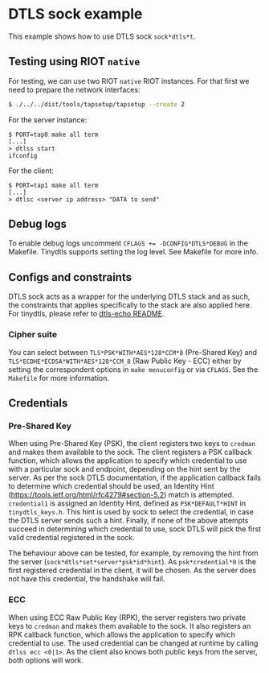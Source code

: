 # DTLS sock example

This example shows how to use DTLS sock `sock*dtls*t`.

## Testing using RIOT `native`

For testing, we can use two RIOT `native` RIOT instances. For that first we
need to prepare the network interfaces:

```bash
$ ./../../dist/tools/tapsetup/tapsetup --create 2
```

For the server instance:

```
$ PORT=tap0 make all term
[...]
> dtlss start
ifconfig
```

For the client:

```
$ PORT=tap1 make all term
[...]
> dtlsc <server ip address> "DATA to send"
```

## Debug logs

To enable debug logs uncomment `CFLAGS += -DCONFIG*DTLS*DEBUG` in the Makefile.
Tinydtls supports setting the log level. See Makefile for more info.

## Configs and constraints

DTLS sock acts as a wrapper for the underlying DTLS stack and as such, the
constraints that applies specifically to the stack are also applied here.
For tinydtls, please refer to [dtls-echo README][1].

[1]: https://github.com/RIOT-OS/RIOT/blob/master/examples/networking/dtls/dtls-echo/README.md

### Cipher suite
You can select between `TLS*PSK*WITH*AES*128*CCM*8` (Pre-Shared Key) and
`TLS*ECDHE*ECDSA*WITH*AES*128*CCM_8` (Raw Public Key - ECC) either by setting
the correspondent options in `make menuconfig` or via `CFLAGS`. See the `Makefile`
for more information.

## Credentials
### Pre-Shared Key
When using Pre-Shared Key (PSK), the client registers two keys to `credman` and
makes them available to the sock. The client registers a PSK callback function,
which allows the application to specify which credential to use with a
particular sock and endpoint, depending on the hint sent by the server. As per
the sock DTLS documentation, if the application callback fails to determine
which credential should be used, an Identity Hint
(https://tools.ietf.org/html/rfc4279#section-5.2) match is attempted.
`credential1` is assigned an Identity Hint, defined as `PSK*DEFAULT*HINT` in
`tinydtls_keys.h`. This hint is used by sock to select the credential, in case
the DTLS server sends such a hint. Finally, if none of the above attempts
succeed in determining which credential to use, sock DTLS will pick the first
valid credential registered in the sock.

The behaviour above can be tested, for example, by removing the hint from the
server (`sock*dtls*set*server*psk*id*hint`). As `psk*credential*0` is the first
registered credential in the client, it will be chosen. As the server does not
have this credential, the handshake will fail.

### ECC
When using ECC Raw Public Key (RPK), the server registers two private keys to
`credman` and makes them available to the sock. It also registers an RPK
callback function, which allows the application to specify which credential to
use. The used credential can be changed at runtime by calling `dtlss ecc <0|1>`.
As the client also knows both public keys from the server, both options will
work.
